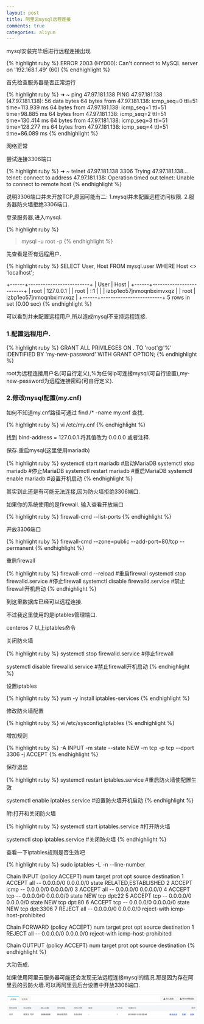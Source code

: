 ```yaml
---
layout: post
title: 阿里云mysql远程连接
comments: true
categories: aliyun
---
```


mysql安装完毕后进行远程连接出现

{% highlight ruby %}
ERROR 2003 (HY000): Can't connect to MySQL server on '192.168.1.49' (60)
{% endhighlight %}

首先检查服务器是否正常运行

{% highlight ruby %}
➜  ~ ping 47.97.181.138
PING 47.97.181.138 (47.97.181.138): 56 data bytes
64 bytes from 47.97.181.138: icmp_seq=0 ttl=51 time=113.939 ms
64 bytes from 47.97.181.138: icmp_seq=1 ttl=51 time=98.885 ms
64 bytes from 47.97.181.138: icmp_seq=2 ttl=51 time=130.414 ms
64 bytes from 47.97.181.138: icmp_seq=3 ttl=51 time=128.277 ms
64 bytes from 47.97.181.138: icmp_seq=4 ttl=51 time=86.089 ms
{% endhighlight %}

网络正常

尝试连接3306端口

{% highlight ruby %}
➜  ~ telnet 47.97.181.138 3306
Trying 47.97.181.138...
telnet: connect to address 47.97.181.138: Operation timed out
telnet: Unable to connect to remote host
{% endhighlight %}

说明3306端口并未开放TCP,原因可能有二:
1.mysql并未配置远程访问权限.
2.服务器防火墙拒绝3306端口.

登录服务器,进入mysql.

{% highlight ruby %}
> mysql -u root -p
{% endhighlight %}

先查看是否有远程用户.

{% highlight ruby %}
SELECT User, Host FROM mysql.user WHERE Host <> 'localhost';

+------+-------------------------+
| User | Host                    |
+------+-------------------------+
| root | 127.0.0.1               |
| root | ::1                     |
|      | izbp1eo57jnmoqnbximvxqz |
| root | izbp1eo57jnmoqnbximvxqz |
+------+-------------------------+
5 rows in set (0.00 sec)
{% endhighlight %}

可以看到并未配置远程用户,所以造成mysql不支持远程连接.

### 1.配置远程用户.
{% highlight ruby %}
GRANT ALL PRIVILEGES ON *.* TO 'root'@'%' IDENTIFIED BY 'my-new-password' WITH GRANT OPTION;
{% endhighlight %}

root为远程连接用户名(可自行定义),%为任何ip可连接mysql(可自行设置),my-new-password为远程连接密码(可自行定义).

### 2.修改mysql配置(my.cnf)
如何不知道my.cnf路径可通过 find /* -name my.cnf 查找.

{% highlight ruby %}
vi /etc/my.cnf
{% endhighlight %}

找到 bind-address = 127.0.0.1 将其值改为 0.0.0.0 或者注释.

保存.重启mysql(这里使用mariadb)

{% highlight ruby %}
systemctl start mariadb  #启动MariaDB
systemctl stop mariadb  #停止MariaDB
systemctl restart mariadb  #重启MariaDB
systemctl enable mariadb  #设置开机启动
{% endhighlight %}

其实到此还是有可能无法连接,因为防火墙拒绝3306端口.

如果你的系统使用的是firewall.
输入查看开放端口

{% highlight ruby %}
firewall-cmd --list-ports
{% endhighlight %}

开放3306端口

{% highlight ruby %}
firewall-cmd --zone=public --add-port=80/tcp --permanent
{% endhighlight %}

重启firewall

{% highlight ruby %}
firewall-cmd --reload #重启firewall
systemctl stop firewalld.service #停止firewall
systemctl disable firewalld.service #禁止firewall开机启动
{% endhighlight %}

到这里数据库已经可以远程连接.

不过我这里使用的是iptables管理端口.

centeros 7 以上iptables命令

关闭防火墙

{% highlight ruby %}
systemctl stop firewalld.service #停止firewall

systemctl disable firewalld.service #禁止firewall开机启动
{% endhighlight %}

设置iptables

{% highlight ruby %}
yum -y install iptables-services
{% endhighlight %}

修改防火墙配置

{% highlight ruby %}
vi /etc/sysconfig/iptables
{% endhighlight %}

增加规则

{% highlight ruby %}
-A INPUT -m state --state NEW -m tcp -p tcp --dport 3306 -j ACCEPT
{% endhighlight %}

保存退出

{% highlight ruby %}
systemctl restart iptables.service #重启防火墙使配置生效

systemctl enable iptables.service #设置防火墙开机启动
{% endhighlight %}

附:打开和关闭防火墙

{% highlight ruby %}
systemctl start iptables.service #打开防火墙

systemctl stop iptables.service #关闭防火墙
{% endhighlight %}

查看一下iptables规则是否生效吧

{% highlight ruby %}
sudo iptables -L -n --line-number

Chain INPUT (policy ACCEPT)
num  target     prot opt source               destination
1    ACCEPT     all  --  0.0.0.0/0            0.0.0.0/0            state RELATED,ESTABLISHED
2    ACCEPT     icmp --  0.0.0.0/0            0.0.0.0/0
3    ACCEPT     all  --  0.0.0.0/0            0.0.0.0/0
4    ACCEPT     tcp  --  0.0.0.0/0            0.0.0.0/0            state NEW tcp dpt:22
5    ACCEPT     tcp  --  0.0.0.0/0            0.0.0.0/0            state NEW tcp dpt:80
6    ACCEPT     tcp  --  0.0.0.0/0            0.0.0.0/0            state NEW tcp dpt:3306
7    REJECT     all  --  0.0.0.0/0            0.0.0.0/0            reject-with icmp-host-prohibited

Chain FORWARD (policy ACCEPT)
num  target     prot opt source               destination
1    REJECT     all  --  0.0.0.0/0            0.0.0.0/0            reject-with icmp-host-prohibited

Chain OUTPUT (policy ACCEPT)
num  target     prot opt source               destination
{% endhighlight %}

大功告成.

如果使用阿里云服务器可能还会发现无法远程连接mysql的情况.那是因为存在阿里云的云防火墙.可以再阿里云后台设置中开放3306端口.

![aliyun](https://raw.githubusercontent.com/zhoufeilongjava/markdownPictures/master/github/aliyun/iptables.png)
